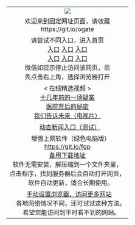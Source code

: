 ﻿<table>
  <tr>
    <td align=center><img src="https://cloud.githubusercontent.com/assets/11880933/13434984/f430fae2-e012-11e5-814f-c2df1e82b247.jpg" /></td>
  </tr>
  <tr>
    <td align=center>
      欢迎来到固定网址页面，请收藏<br/>
      https://git.io/ogate<br/>
     </td>
  </tr>
  <tr>
    <td align=center>请尝试不同入口，进入首页<br/>
      <a href="https://rawgit.com/onorm/up/master/oGate.htm?from=oGate">入口</a>
      <a href="https://s3.eu-west-2.amazonaws.com/ogatel/oGate.htm?from=oGate">入口</a>
      <a href="https://s3.eu-central-1.amazonaws.com/ogatef/oGate.htm?from=oGate">入口</a><br/>
      <a href="https://s3-ap-southeast-2.amazonaws.com/ogatey/oGate.htm?from=oGate">入口</a>
      <a href="https://s3.ap-northeast-2.amazonaws.com/ogates/oGate.htm?from=oGate">入口</a>
      <a href="https://s3.ap-south-1.amazonaws.com/ogatem/oGate.htm?from=oGate">入口</a><br/>
      微信如提示停止访问该网页，须<br/>
      先点击右上角，选择浏览器打开<br/>
    </td>
  </tr>
  <tr>
    <td align=center>
      < 在线精选视频 ><br/>
      <a href="http://s3.ap-northeast-2.amazonaws.com/fwqzhenx1002/zhen/wh-mp4.html">十几年前的一场疑案</a><br/>
      <a href="http://s3.ap-northeast-2.amazonaws.com/fwqzhenx1002/zhen/sszj-mp4.html">医院背后的秘密</a><br/>
      <a href="http://s3.ap-northeast-2.amazonaws.com/fwqzhenx1005/zhen/wmgswl-mp4.html">我们告诉未来（电视片）</a><br/>
     </td>
  </tr>
  <tr>
    <td align=center>
      <a href="https://github.com/nanyang88/dongtai">动态新闻入口（测试）</a>
  </tr>
  <tr>
    <td align=center>
      增强上网软件（绿色电脑版）<br/><a href="https://git.io/fgp">https://git.io/fgp</a><br/>
      <a href="https://raw.githubusercontent.com/ogate/up/master/Tools/FG.zip">备用下载地址</a><br/> 
      软件无需安装，解压缩到一个文件夹里，<br/>
      点击程序，找到服务器后会自动打开网页，<br/>
      软件自动更新，适合长期使用。</td>
  </tr>
  <tr>
    <td align=center>
      <a href="https://github.com/clearsky99/pac">手动设置浏览器，访问更多网站</a><br/>
      各地网络情况不同，还可试试这种方法。<br/>
      希望您能访问到平时看不到的网站。
   </tr>
</table>

